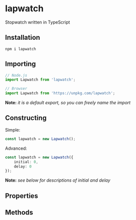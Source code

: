 # lapwatch
Stopwatch written in TypeScript

## Installation
```
npm i lapwatch
```

## Importing
```js
// Node.js
import Lapwatch from 'lapwatch';

// Browser
import Lapwatch from 'https://unpkg.com/lapwatch';
```

**Note:** *it is a default export, so you can freely name the import*

## Constructing
Simple:
```ts
const lapwatch = new Lapwatch();
```

Advanced:
```ts
const lapwatch = new Lapwatch({
    initial: 0,
    delay: 0
});
```

**Note:** *see below for descriptions of initial and delay*

## Properties


## Methods
